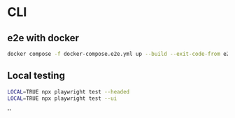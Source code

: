 # CLI

## e2e with docker

```bash
docker compose -f docker-compose.e2e.yml up --build --exit-code-from e2e
``` 

## Local testing

```bash
LOCAL=TRUE npx playwright test --headed
LOCAL=TRUE npx playwright test --ui
``` 
''